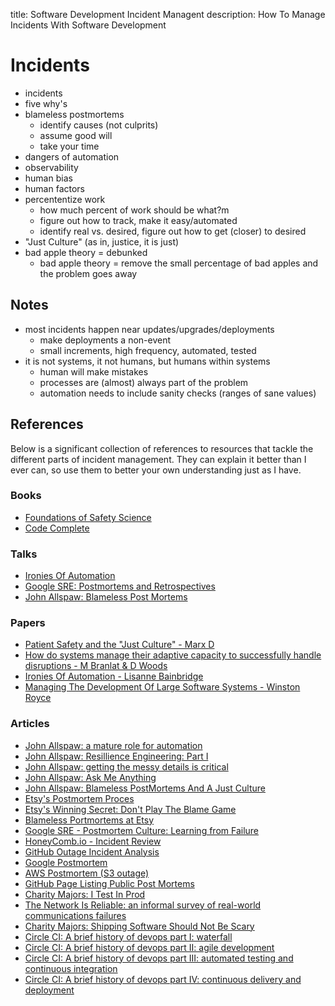 title: Software Development Incident Managent
description: How To Manage Incidents With Software Development

# Incidents

* incidents
* five why's
* blameless postmortems
    * identify causes (not culprits)
    * assume good will
    * take your time
* dangers of automation
* observability
* human bias
* human factors
* percententize work
    * how much percent of work should be what?m
    * figure out how to track, make it easy/automated
    * identify real vs. desired, figure out how to get (closer) to desired
* "Just Culture" (as in, justice, it is just)
* bad apple theory = debunked
    * bad apple theory = remove the small percentage of bad apples and the problem goes away

## Notes

* most incidents happen near updates/upgrades/deployments
    * make deployments a non-event
    * small increments, high frequency, automated, tested
* it is not systems, it not humans, but humans within systems
    * human will make mistakes
    * processes are (almost) always part of the problem
    * automation needs to include sanity checks (ranges of sane values)

## References

Below is a significant collection of references to resources that tackle the different parts of incident management.
They can explain it better than I ever can, so use them to better your own understanding just as I have.

### Books

* [Foundations of Safety Science](https://www.amazon.com/Foundations-Safety-Science-Understanding-Accidents-dp-1138481785/dp/1138481785/ref=mt_paperback?_encoding=UTF8&me=&qid=1556078063)
* [Code Complete](https://www.amazon.com/Code-Complete-Practical-Handbook-Construction/dp/0735619670)

### Talks

* [Ironies Of Automation](https://www.youtube.com/watch?v=U3ubcoNzx9k)
* [Google SRE: Postmortems and Retrospectives](https://www.youtube.com/watch?v=UBe7U2b3tsA)
* [John Allspaw: Blameless Post Mortems](https://www.youtube.com/watch?v=4nRahQddtJ0)

### Papers

* [Patient Safety and the "Just Culture" - Marx D](https://psnet.ahrq.gov/resources/resource/1582)
* [How do systems manage their adaptive capacity to successfully handle disruptions - M Branlat & D Woods](https://www.researchgate.net/publication/286581322_How_do_systems_manage_their_adaptive_capacity_to_successfully_handle_disruptions_A_resilience_engineering_perspective)
* [Ironies Of Automation - Lisanne Bainbridge](https://www.ise.ncsu.edu/wp-content/uploads/2017/02/Bainbridge_1983_Automatica.pdf)
* [Managing The Development Of Large Software Systems - Winston Royce](http://www-scf.usc.edu/~csci201/lectures/Lecture11/royce1970.pdf)

### Articles

* [John Allspaw: a mature role for automation](https://www.kitchensoap.com/2012/09/21/a-mature-role-for-automation-part-i/)
* [John Allspaw: Resillience Engineering: Part I](https://www.kitchensoap.com/2011/04/07/resilience-engineering-part-i/)
* [John Allspaw: getting the messy details is critical](https://medium.com/code-for-america/john-allspaw-getting-the-messy-details-is-critical-59e641aa0a77)
* [John Allspaw: Ask Me Anything](https://community.atlassian.com/t5/Jira-Ops-questions/I-m-John-Allspaw-Ask-Me-Anything-about-incident-analysis-and/qaq-p/957084)
* [John Allspaw: Blameless PostMortems And A Just Culture](https://codeascraft.com/2012/05/22/blameless-postmortems/)
* [Etsy's Postmortem Proces](https://www.fastcompany.com/3064726/what-etsy-does-when-things-go-wrong-a-7-step-guide)
* [Etsy's Winning Secret: Don't Play The Blame Game](https://www.businessinsider.com/etsy-chad-dickerson-blameless-post-mortem-2012-5)
* [Blameless Portmortems at Etsy](https://www.infoq.com/articles/postmortems-etsy/)
* [Google SRE - Postmortem Culture: Learning from Failure](https://landing.google.com/sre/sre-book/chapters/postmortem-culture/)
* [HoneyComb.io - Incident Review](https://www.honeycomb.io/blog/incident-review-you-cant-deploy-binaries-that-dont-exist/)
* [GitHub Outage Incident Analysis](https://github.blog/2018-10-30-oct21-post-incident-analysis/)
* [Google Postmortem](https://status.cloud.google.com/incident/compute/16007)
* [AWS Postmortem (S3 outage)](https://aws.amazon.com/message/41926/)
* [GitHub Page Listing Public Post Mortems](https://github.com/danluu/post-mortems)
* [Charity Majors: I Test In Prod](https://increment.com/testing/i-test-in-production/)
* [The Network Is Reliable: an informal survey of real-world communications failures](https://queue.acm.org/detail.cfm?id=2655736)
* [Charity Majors: Shipping Software Should Not Be Scary](https://charity.wtf/2018/08/19/shipping-software-should-not-be-scary/)
* [Circle CI: A brief history of devops part I: waterfall](https://circleci.com/blog/a-brief-history-of-devops-part-i-waterfall/)
* [Circle CI: A brief history of devops part II: agile development](https://circleci.com/blog/a-brief-history-of-devops-part-ii-agile-development/)
* [Circle CI: A brief history of devops part III: automated testing and continuous integration](https://circleci.com/blog/a-brief-history-of-devops-part-iii-automated-testing-and-continuous-integration/)
* [Circle CI: A brief history of devops part IV: continuous delivery and deployment](https://circleci.com/blog/a-brief-history-of-devops-part-iv-continuous-delivery-and-continuous-deployment/)
